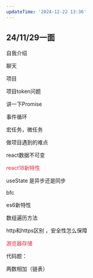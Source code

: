 ```yaml
---
updateTime: '2024-12-22 13:36'
---
```

## 24/11/29一面
自我介绍

聊天

项目

项目token问题

讲一下Promise

事件循环

宏任务，微任务

做项目遇到的难点

react数据不可变

<font style="color:#DF2A3F;">react18新特性</font>

useState 是异步还是同步

bfc

es6新特性

数组遍历方法

http和https区别 ，安全性怎么保障

<font style="color:#DF2A3F;">游览器存储</font>





代码题：

两数相加（链表）



